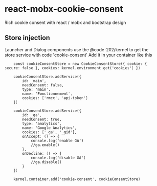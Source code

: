 # react-mobx-cookie-consent
Rich cookie consent with react / mobx and bootstrap design

## Store injection
Launcher and Dialog components use the @code-202/kernel to get the store service with code 'cookie-consent'
Add it in your container like this
```
    const cookieConsentStore = new CookieConsentStore({ cookie: { secure: false }, cookies: kernel.environment.get('cookies') })

    cookieConsentStore.addService({
        id: 'main',
        needConsent: false,
        type: 'main',
        name: 'Fonctionnement',
        cookies: ['rmcc', 'api-token']
    })

    cookieConsentStore.addService({
        id: 'ga',
        needConsent: true,
        type: 'analytics',
        name: 'Google Analytics',
        cookies: ['_ga', '_gid'],
        onAccept: () => {
            console.log('enable GA')
            //ga.enable()
        },
        onDecline: () => {
            console.log('disable GA')
            //ga.disable()
        }
    })

    kernel.container.add('cookie-consent', cookieConsentStore)

```
